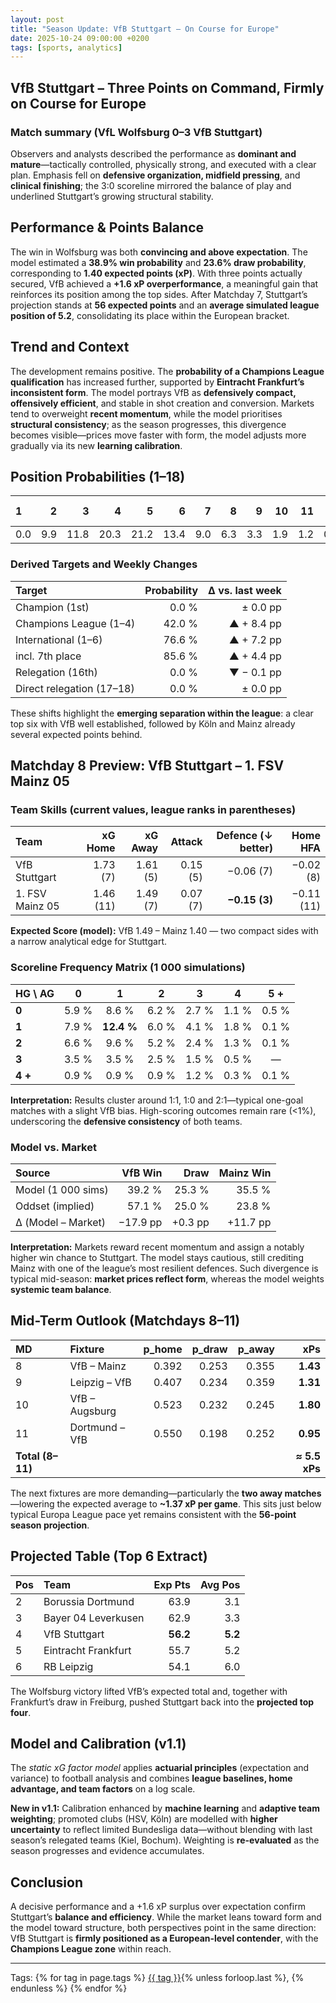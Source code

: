 ```yaml
---
layout: post
title: "Season Update: VfB Stuttgart – On Course for Europe"
date: 2025-10-24 09:00:00 +0200
tags: [sports, analytics]
---
```


## VfB Stuttgart – Three Points on Command, Firmly on Course for Europe

### Match summary (VfL Wolfsburg 0–3 VfB Stuttgart)
Observers and analysts described the performance as **dominant and mature**—tactically controlled, physically strong, and executed with a clear plan. Emphasis fell on **defensive organization, midfield pressing**, and **clinical finishing**; the 3:0 scoreline mirrored the balance of play and underlined Stuttgart’s growing structural stability.

## Performance & Points Balance
The win in Wolfsburg was both **convincing and above expectation**. The model estimated a **38.9% win probability** and **23.6% draw probability**, corresponding to **1.40 expected points (xP)**. With three points actually secured, VfB achieved a **+1.6 xP overperformance**, a meaningful gain that reinforces its position among the top sides. After Matchday 7, Stuttgart’s projection stands at **56 expected points** and an **average simulated league position of 5.2**, consolidating its place within the European bracket.

## Trend and Context
The development remains positive. The **probability of a Champions League qualification** has increased further, supported by **Eintracht Frankfurt’s inconsistent form**. The model portrays VfB as **defensively compact, offensively efficient**, and stable in shot creation and conversion. Markets tend to overweight **recent momentum**, while the model prioritises **structural consistency**; as the season progresses, this divergence becomes visible—prices move faster with form, the model adjusts more gradually via its new **learning calibration**.

## Position Probabilities (1–18)
| 1 | 2 | 3 | 4 | 5 | 6 | 7 | 8 | 9 | 10 | 11 | 12 | 13 | 14 | 15 | 16–18 |
|:--|--:|--:|--:|--:|--:|--:|--:|--:|--:|--:|--:|--:|--:|--:|--:|
| 0.0 | 9.9 | 11.8 | 20.3 | 21.2 | 13.4 | 9.0 | 6.3 | 3.3 | 1.9 | 1.2 | 0.9 | 0.2 | 0.4 | 0.2 | 0.0 |

### Derived Targets and Weekly Changes
| Target | Probability | Δ vs. last week |
|:--|--:|--:|
| Champion (1st) | 0.0 % | ± 0.0 pp |
| Champions League (1–4) | 42.0 % | ▲ + 8.4 pp |
| International (1–6) | 76.6 % | ▲ + 7.2 pp |
| incl. 7th place | 85.6 % | ▲ + 4.4 pp |
| Relegation (16th) | 0.0 % | ▼ − 0.1 pp |
| Direct relegation (17–18) | 0.0 % | ± 0.0 pp |

These shifts highlight the **emerging separation within the league**: a clear top six with VfB well established, followed by Köln and Mainz already several expected points behind.

## Matchday 8 Preview: VfB Stuttgart – 1. FSV Mainz 05

### Team Skills (current values, league ranks in parentheses)
| Team | xG Home | xG Away | Attack | Defence (↓ better) | Home HFA |
|:--|--:|--:|--:|--:|--:|
| VfB Stuttgart | 1.73 (7) | 1.61 (5) | 0.15 (5) | −0.06 (7) | −0.02 (8) |
| 1. FSV Mainz 05 | 1.46 (11) | 1.49 (7) | 0.07 (7) | **−0.15 (3)** | −0.11 (11) |

**Expected Score (model):** VfB 1.49 – Mainz 1.40 — two compact sides with a narrow analytical edge for Stuttgart.

### Scoreline Frequency Matrix (1 000 simulations)
| **HG \\ AG** | **0** | **1** | **2** | **3** | **4** | **5 +** |
|:--|:--:|:--:|:--:|:--:|:--:|:--:|
| **0** | 5.9 % | 8.6 % | 6.2 % | 2.7 % | 1.1 % | 0.5 % |
| **1** | 7.9 % | **12.4 %** | 6.0 % | 4.1 % | 1.8 % | 0.1 % |
| **2** | 6.6 % | 9.6 % | 5.2 % | 2.4 % | 1.3 % | 0.1 % |
| **3** | 3.5 % | 3.5 % | 2.5 % | 1.5 % | 0.5 % | — |
| **4 +** | 0.9 % | 0.9 % | 0.9 % | 1.2 % | 0.3 % | 0.1 % |

**Interpretation:** Results cluster around 1:1, 1:0 and 2:1—typical one-goal matches with a slight VfB bias. High-scoring outcomes remain rare (<1%), underscoring the **defensive consistency** of both teams.

### Model vs. Market
| Source | VfB Win | Draw | Mainz Win |
|:--|--:|--:|--:|
| Model (1 000 sims) | 39.2 % | 25.3 % | 35.5 % |
| Oddset (implied) | 57.1 % | 25.0 % | 23.8 % |
| Δ (Model – Market) | −17.9 pp | +0.3 pp | +11.7 pp |

**Interpretation:** Markets reward recent momentum and assign a notably higher win chance to Stuttgart. The model stays cautious, still crediting Mainz with one of the league’s most resilient defences. Such divergence is typical mid-season: **market prices reflect form**, whereas the model weights **systemic team balance**.

## Mid-Term Outlook (Matchdays 8–11)
| MD | Fixture | p_home | p_draw | p_away | xPs |
|:--|:--|--:|--:|--:|--:|
| 8 | VfB – Mainz | 0.392 | 0.253 | 0.355 | **1.43** |
| 9 | Leipzig – VfB | 0.407 | 0.234 | 0.359 | **1.31** |
| 10 | VfB – Augsburg | 0.523 | 0.232 | 0.245 | **1.80** |
| 11 | Dortmund – VfB | 0.550 | 0.198 | 0.252 | **0.95** |
| **Total (8–11)** |  |  |  |  | **≈ 5.5 xPs** |

The next fixtures are more demanding—particularly the **two away matches**—lowering the expected average to **~1.37 xP per game**. This sits just below typical Europa League pace yet remains consistent with the **56-point season projection**.

## Projected Table (Top 6 Extract)
| Pos | Team | Exp Pts | Avg Pos |
|:--|:--|--:|--:|
| 2 | Borussia Dortmund | 63.9 | 3.1 |
| 3 | Bayer 04 Leverkusen | 62.9 | 3.3 |
| 4 | VfB Stuttgart | **56.2** | **5.2** |
| 5 | Eintracht Frankfurt | 55.7 | 5.2 |
| 6 | RB Leipzig | 54.1 | 6.0 |

The Wolfsburg victory lifted VfB’s expected total and, together with Frankfurt’s draw in Freiburg, pushed Stuttgart back into the **projected top four**.

## Model and Calibration (v1.1)
The *static xG factor model* applies **actuarial principles** (expectation and variance) to football analysis and combines **league baselines, home advantage, and team factors** on a log scale.

**New in v1.1:** Calibration enhanced by **machine learning** and **adaptive team weighting**; promoted clubs (HSV, Köln) are modelled with **higher uncertainty** to reflect limited Bundesliga data—without blending with last season’s relegated teams (Kiel, Bochum). Weighting is **re-evaluated** as the season progresses and evidence accumulates.

## Conclusion
A decisive performance and a +1.6 xP surplus over expectation confirm Stuttgart’s **balance and efficiency**. While the market leans toward form and the model toward structure, both perspectives point in the same direction: VfB Stuttgart is **firmly positioned as a European-level contender**, with the **Champions League zone** within reach.

---
<p>Tags:
{% for tag in page.tags %}
  <a href="/tags/{{ tag | slugify }}/">{{ tag }}</a>{% unless forloop.last %}, {% endunless %}
{% endfor %}
</p>
